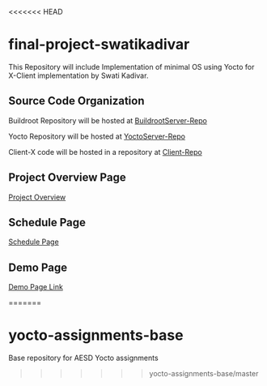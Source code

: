 <<<<<<< HEAD
# final-project-swatikadivar
This Repository will include Implementation of minimal OS using Yocto for X-Client implementation by Swati Kadivar.

## Source Code Organization
Buildroot Repository will be hosted at [BuildrootServer-Repo](https://github.com/cu-ecen-5013/final-project-Maitreyee2095)

Yocto Repository will be hosted at [YoctoServer-Repo](https://github.com/cu-ecen-5013/final-project-swatikadivar)

Client-X code will be hosted in a repository at [Client-Repo](https://github.com/cu-ecen-5013/final-project-modi-disha)

## Project Overview Page
[Project Overview](https://github.com/cu-ecen-5013/final-project-swatikadivar/wiki/Project-Overview)

## Schedule Page
[Schedule Page](https://github.com/cu-ecen-5013/final-project-swatikadivar/wiki/Schedule-Page)

## Demo Page
[Demo Page Link](https://github.com/cu-ecen-5013/final-project-swatikadivar/wiki/Swati's-Final-Project-Demo)

=======
# yocto-assignments-base
Base repository for AESD Yocto assignments
>>>>>>> yocto-assignments-base/master
